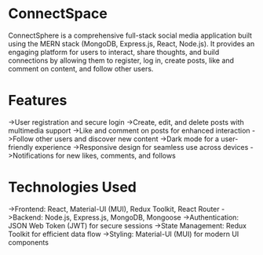 # **ConnectSpace**
ConnectSphere is a comprehensive full-stack social media application built using the MERN stack (MongoDB, Express.js, React, Node.js). It provides an engaging platform for users to interact, share thoughts, and build connections by allowing them to register, log in, create posts, like and comment on content, and follow other users.

# **Features**
->User registration and secure login
->Create, edit, and delete posts with multimedia support
->Like and comment on posts for enhanced interaction
->Follow other users and discover new content
->Dark mode for a user-friendly experience
->Responsive design for seamless use across devices
->Notifications for new likes, comments, and follows

# **Technologies Used**
->Frontend: React, Material-UI (MUI), Redux Toolkit, React Router
->Backend: Node.js, Express.js, MongoDB, Mongoose
->Authentication: JSON Web Token (JWT) for secure sessions
->State Management: Redux Toolkit for efficient data flow
->Styling: Material-UI (MUI) for modern UI components

